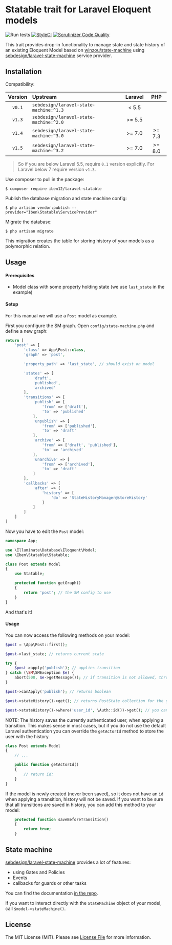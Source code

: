 # Statable trait for Laravel Eloquent models

![Run tests](https://github.com/iben12/laravel-statable/workflows/Run%20tests/badge.svg?event=push)
[![StyleCI](https://github.styleci.io/repos/158932879/shield?branch=master)](https://github.styleci.io/repos/158932879)
[![Scrutinizer Code Quality](https://scrutinizer-ci.com/g/iben12/laravel-statable/badges/quality-score.png?b=master)](https://scrutinizer-ci.com/g/iben12/laravel-statable/?branch=master)

This trait provides drop-in functionality to manage state and state history of an existing Eloquent Model based on [winzou/state-machine](https://github.com/winzou/state-machine) using [sebdesign/laravel-state-machine](https://github.com/sebdesign/laravel-state-machine) service provider.

## Installation

Compatibility:

| Version | Upstream     | Laravel       | PHP   |
| :-----: | :----------- | :-----------: | :---: |
| `v0.1`  | `sebdesign/laravel-state-machine:^1.3` | < 5.5   | |
| `v1.3`  | `sebdesign/laravel-state-machine:^2.0` | >= 5.5  | |
| `v1.4`  | `sebdesign/laravel-state-machine:^3.0` | >= 7.0  | >= 7.3 |
| `v1.5`  | `sebdesign/laravel-state-machine:^3.2` | >= 7.0  | >= 8.0 |

> So if you are below Laravel 5.5, require `0.1` version explicitly. For Laravel below 7 require version `v1.3`.

Use composer to pull in the package:
```
$ composer require iben12/laravel-statable
```
Publish the database migration and state machine config:
```
$ php artisan vendor:publish --provider="Iben\Statable\ServiceProvider"
```
Migrate the database:
```
$ php artisan migrate
```
This migration creates the table for storing history of your models as a polymorphic relation.

## Usage

#### Prerequisites
* Model class with some property holding state (we use `last_state` in the example)

#### Setup

For this manual we will use a `Post` model as example.

First you configure the SM graph. Open `config/state-machine.php` and define a new graph:
```php
return [
    'post' => [
        'class' => App\Post::class,
        'graph' => 'post',

        'property_path' => 'last_state', // should exist on model

        'states' => [
            'draft',
            'published',
            'archived'
        ],
        'transitions' => [
            'publish' => [
                'from' => ['draft'],
                'to' => 'published'
            ],
            'unpublish' => [
                'from' => ['published'],
                'to' => 'draft'
            ],
            'archive' => [
                'from' => ['draft', 'published'],
                'to' => 'archived'
            ],
            'unarchive' => [
                'from' => ['archived'],
                'to' => 'draft'
            ]
        ],
        'callbacks' => [
            'after' => [
                'history' => [
                    'do' => 'StateHistoryManager@storeHistory'
                ]
            ]
        ]
    ]
]

```

Now you have to edit the `Post` model:
```php
namespace App;

use \Illuminate\Database\Eloquent\Model;
use \Iben\Statable\Statable;

class Post extends Model
{
    use Statable;

    protected function getGraph()
    {
    	return 'post'; // the SM config to use
    }
}
```

And that's it!

#### Usage
You can now access the following methods on your model:
```php
$post = \App\Post::first();

$post->last_state; // returns current state

try {
    $post->apply('publish'); // applies transition
} catch (\SM\SMException $e) {
    abort(500, $e->getMessage()); // if transition is not allowed, throws exception
}

$post->canApply('publish'); // returns boolean

$post->stateHistory()->get(); // returns PostState collection for the given Post

$post->stateHistory()->where('user_id', \Auth::id())->get(); // you can query history as any Eloquent relation
```

NOTE: The history saves the currently authenticated user, when applying a transition. This makes sense in most cases, but if you do not use the default Laravel authentication you can override the `getActorId` method to store the user with the history.

```php
class Post extends Model
{
    // ...

    public function getActorId()
    {
        // return id;
    }
}
```
If the model is newly created (never been saved), so it does not have an `id` when applying
a transition, history will not be saved. If you want to be sure that all transitions
are saved in history, you can add this method to your model:
```php
    protected function saveBeforeTransition()
    {
        return true;
    }
```

## State machine

[sebdesign/laravel-state-machine](https://github.com/sebdesign/laravel-state-machine)
provides a lot of features:
* using Gates and Policies
* Events
* callbacks for guards or other tasks

You can find the documentation [in the repo](https://github.com/sebdesign/laravel-state-machine).

If you want to interact directly with the `StateMachine` object of your model, call `$model->stateMachine()`.

## License

The MIT License (MIT). Please see [License File](LICENSE.md) for more information.
